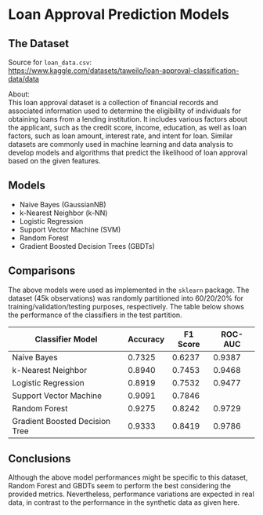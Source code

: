 # Loan Approval Prediction Models

## The Dataset

Source for `loan_data.csv`:  
https://www.kaggle.com/datasets/taweilo/loan-approval-classification-data/data

About:  
This loan approval dataset is a collection of financial records and associated information used to determine the eligibility of individuals for obtaining loans from a lending institution.
It includes various factors about the applicant, such as the credit score, income, education, as well as loan factors, such as loan amount, interest rate, and intent for loan.
Similar datasets are commonly used in machine learning and data analysis to develop models and algorithms that predict the likelihood of loan approval based on the given features.

## Models
- Naive Bayes (GaussianNB)
- k-Nearest Neighbor (k-NN)
- Logistic Regression
- Support Vector Machine (SVM)
- Random Forest
- Gradient Boosted Decision Trees (GBDTs)

## Comparisons
The above models were used as implemented in the `sklearn` package.
The dataset (45k observations) was randomly partitioned into 60/20/20% for training/validation/testing purposes, respectively.
The table below shows the performance of the classifiers in the test partition.

| Classifier Model               | Accuracy | F1 Score | ROC-AUC |
| ------------------------------ | -------- | -------- | ------- |
| Naive Bayes                    | 0.7325   | 0.6237   | 0.9387  |
| k-Nearest Neighbor             | 0.8940   | 0.7453   | 0.9468  |
| Logistic Regression            | 0.8919   | 0.7532   | 0.9477  |
| Support Vector Machine         | 0.9091   | 0.7846   |         |
| Random Forest                  | 0.9275   | 0.8242   | 0.9729  |
| Gradient Boosted Decision Tree | 0.9333   | 0.8419   | 0.9786  |

## Conclusions
Although the above model performances might be specific to this dataset, Random Forest and GBDTs seem to perform the best considering the provided metrics.
Nevertheless, performance variations are expected in real data, in contrast to the performance in the synthetic data as given here.
